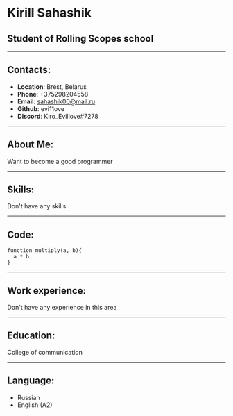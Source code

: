 # Kirill Sahashik
## Student of Rolling Scopes school

*****

## Contacts:
* __Location__: Brest, Belarus
* __Phone__: +375298204558
* __Email__: sahashik00@mail.ru
* __Github__: evi11ove
* __Discord__: Kiro_Evillove#7278

*****

## About Me:
Want to become a good programmer

*****

## Skills:
Don't have any skills

******

## Code:
```
function multiply(a, b){
  a * b
}
```

*****

## Work experience:
Don't have any experience in this area

*****

## Education:
College of communication

*****

## Language:
* Russian
* English (A2)
